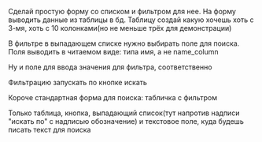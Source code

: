 Сделай простую форму со списком и фильтром для нее. На форму выводить данные из таблицы в бд. Таблицу создай какую хочешь хоть с 3-мя, хоть с 10 колонками(но не меньше трёх для демонстрации)

В фильтре в выпадающем списке нужно выбирать поле для поиска. Поля выводить в читаемом виде: типа имя, а не name_column

Ну и поле для ввода значения для фильтра, соответственно

Фильтрацию запускать по кнопке искать

Короче стандартная форма для поиска: табличка с фильтром

Только таблица, кнопка, выпадающий список(тут напротив надписи "искать по" с надписью обозначение) и текстовое поле, куда будешь писать текст для поиска